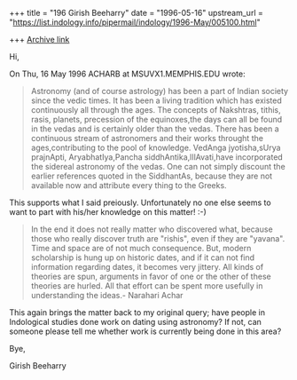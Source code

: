 +++
title = "196 Girish Beeharry"
date = "1996-05-16"
upstream_url = "https://list.indology.info/pipermail/indology/1996-May/005100.html"

+++
[Archive link](https://list.indology.info/pipermail/indology/1996-May/005100.html)

Hi,

On Thu, 16 May 1996 ACHARB at MSUVX1.MEMPHIS.EDU wrote:

> Astronomy (and of course astrology) has been a part of Indian society since the
> vedic times. It has been a living tradition which has existed continuously all
> through the ages. The concepts of Nakshtras, tithis, rasis, planets, precession
> of the equinoxes,the days can all be found in the vedas and is certainly older
> than the vedas. There has been a continuous stream of astronomers and their
> works throught the ages,contributing to the pool of knowledge. VedAnga
> jyotisha,sUrya prajnApti, AryabhatIya,Pancha siddhAntika,lIlAvati,have
> incorporated the sidereal astronomy of the vedas. One can not simply discount
> the earlier references quoted in the SiddhantAs, because they are not available
> now and attribute every thing to the Greeks. 

This supports what I said preiously. Unfortunately no one else seems to
want to part with his/her knowledge on this matter! :-)

> 
> In the end it does not really matter who discovered what, because those who
> really discover truth are "rishis", even if they are "yavana". Time and space
> are of not much consequence. But, modern scholarship is hung up on historic
> dates, and if it can not find information regarding dates, it becomes very
> jittery. All kinds of theories are spun, arguments in favor of one or the other
> of these theories are hurled. All that effort can be spent more usefully in
> understanding the ideas.- Narahari Achar

This again brings the matter back to my original query; have people in
Indological studies done work on dating using astronomy? If not, can
someone please tell me whether work is currently being done in this area?

Bye,

Girish Beeharry





